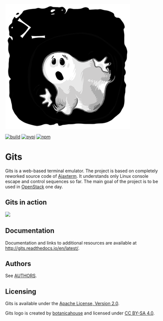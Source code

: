 ![](doc/images/logo.png)

[![build](https://travis-ci.org/tolstoyevsky/gits.svg?branch=master)](https://travis-ci.org/tolstoyevsky/gits) [![pypi](https://badge.fury.io/py/gits.svg)](https://badge.fury.io/py/gits) [![npm](https://badge.fury.io/js/gits-client.svg)](https://badge.fury.io/js/gits-client)

Gits
====

Gits is a web-based terminal emulator. The project is based on completely reworked source code of [Ajaxterm](https://github.com/antonylesuisse/qweb/tree/master/ajaxterm). It understands only Linux console escape and control sequences so far. The main goal of the project is to be used in [OpenStack](https://openstack.org) one day.

Gits in action
-------------

![](http://g.recordit.co/OfyakFzxH7.gif)

Documentation
-------------

Documentation and links to additional resources are available at http://gits.readthedocs.io/en/latest/.

Authors
-------

See [AUTHORS](https://github.com/tolstoyevsky/gits/blob/master/AUTHORS.md).

Licensing
---------

Gits is available under the [Apache License, Version 2.0](http://www.apache.org/licenses/LICENSE-2.0.html).

Gits logo is created by [botanicahouse](https://www.instagram.com/botanicahouse/) and licensed under [CC BY-SA 4.0](https://creativecommons.org/licenses/by-sa/4.0/).

